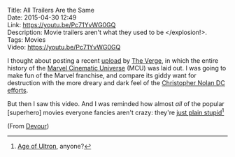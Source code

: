 Title: All Trailers Are the Same  
Date: 2015-04-30 12:49  
Link: https://youtu.be/Pc71YvWG0GQ  
Description: Movie trailers aren't what they used to be </explosion!>.  
Tags: Movies  
Video: https://youtu.be/Pc71YvWG0GQ  

I thought about posting a recent [upload][1] by [The Verge][2], in which the entire history of the [Marvel Cinematic Universe][3] (MCU) was laid out. I was going to make fun of the Marvel franchise, and compare its giddy want for destruction with the more dreary and dark feel of the [Christopher Nolan DC efforts][4].

But then I saw this video. And I was reminded how almost *all* of the popular [superhero] movies everyone fancies aren't crazy: they're [just plain stupid][5][^1]

(From [Devour][6])

[^1]: [Age of Ultron][a], anyone?

[a]: http://www.forbes.com/sites/scottmendelson/2015/04/29/can-avengers-age-of-ultron-top-100m-on-friday/ "Forbes on the new Avengers film"

[1]: https://www.youtube.com/watch?v=s2bNw5Ye8Ek "The entire Marvel Cinematic Universe explained"
[2]: http://www.theverge.com/2015/4/30/8520181/marvel-cinematic-universe-history-video "The Verge on Marvel's Cinematic Universe"
[3]: https://en.wikipedia.org/wiki/Marvel_Cinematic_Universe "Wikipedia: Marvel Cinematic Universe"
[4]: http://www.dccomics.com/tags/christopher-nolan "Christopher Nolan's DC films"
[5]: https://www.youtube.com/watch?v=PIhD2TTc1kI "Forrest Gump - are you crazy or just plain stupid"
[6]: http://devour.com/video/every-trailer-is-the-same-trailer/ "Source post on Devour"